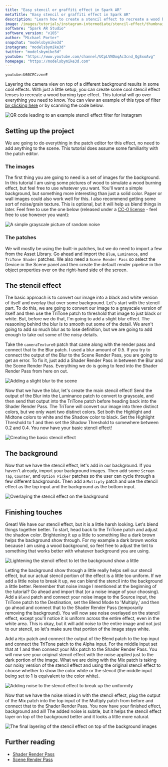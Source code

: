 ```yaml
---
title: "Easy stencil or graffiti effect in Spark AR"
metaTitle: "Easy stencil or graffiti effect in Spark AR"
description: "Learn how to create a stencil effect to recreate a wood burning or graffiti effect!"
image: /images/tutorials/instagram-intermediate/stencil-effect/thumbnail.jpg
software: "Spark AR Studio"
software_version: "v105"
author: "Michael Porter"
snapchat: "modelsbymike3d"
instagram: "modelsbymike3d"
twitter: "modelsbymike3d"
youtube: "https://www.youtube.com/channel/UCpLVNOoqAc3cnd_QgSxoAvg"
homepage: "https://modelsbymike3d.com"
---
```


`youtube:U60CECzzneE`

Layering the camera view on top of a different background results in some cool effects. With just a little setup, you can create some cool stencil effect lenses to recreate a wood burning type effect. This tutorial will go over everything you need to know. You can view an example of this type of filter [by clicking here](https://www.instagram.com/ar/884709542295899/) or by scanning the code below.

![QR code leading to an example stencil effect filter for Instagram](../../instagram-intermediate/stencil-effect/qr-code.png)

## Setting up the project

We are going to do everything in the patch editor for this effect, no need to add anything to the scene. This tutorial does assume some familiarity with the patch editor.

### The images

The first thing you are going to need is a set of images for the background. In this tutorial I am using some pictures of wood to simulate a wood burning effect, but feel free to use whatever you want. You'll want a simple background, but something more interesting than just a solid color. Paper or wall images could also work well for this. I also recommend getting some sort of noise/grain texture. This is optional, but it will help us blend things in later. Feel free to use the one below (released under a [CC-0 license](https://creativecommons.org/share-your-work/public-domain/cc0/) - feel free to use however you want):

![A simple grayscale picture of random noise](../../instagram-intermediate/stencil-effect/noise.jpg)

### The patches

We will mostly be using the built-in patches, but we do need to import a few from the Asset Library. Go ahead and import the `Blue`, `Luminance`, and `TriTone Shader` patches. We also need a `Scene Render Pass` so select the Device in the Scene panel and then create the default render pipeline in the object properties over on the right-hand side of the screen.

## The stencil effect

The basic approach is to convert our image into a black and white version of itself and overlay that over some background. Let's start with the stencil part. To do this, we are going to convert our image to a grayscale version of itself and then use the TriTone patch to threshold that image to just black or white. But, before we do that, I'm going to add a slight blur effect. The reasoning behind the blur is to smooth out some of the detail. We aren't going to add so much blur as to lose definition, but we are going to add enough to take out some of the noisy details.

Take the `cameraTexture0` patch that came along with the render pass and connect that to the Blur patch. I used a blur amount of 0.5. If you try to connect the output of the Blur to the Scene Render Pass, you are going to get an error. To fix it, just add a Shader Render Pass in between the Blur and the Scene Render Pass. Everything we do is going to feed into the Shader Render Pass from here on out.

![Adding a slight blur to the scene](../../instagram-intermediate/stencil-effect/add-blur.jpg)

Now that we have the blur, let's create the main stencil effect! Send the output of the Blur into the Luminance patch to convert to grayscale, and then send that output into the TriTone patch before heading back into the Shader Render Pass. The TriTone will convert our image into three distinct colors, but we only want two distinct colors. Set both the Highlight and Midtone colors to white and the Shadow color to black. Set the Highlight Threshold to 1 and then set the Shadow Threshold to somewhere between 0.2 and 0.4. You now have your basic stencil effect!

![Creating the basic stencil effect](../../instagram-intermediate/stencil-effect/basic-stencil.jpg)

## The background

Now that we have the stencil effect, let's add in our background. If you haven't already, import your background images. Then add some `Screen Tap`, `Counter`, and `Option Picker` patches so the user can cycle through a few different backgrounds. Then add a `Multiply` patch and use the stencil effect as the top input and the background as the bottom input.

![Overlaying the stencil effect on the background](../../instagram-intermediate/stencil-effect/add-background.jpg)

## Finishing touches

Great! We have our stencil effect, but it is a little harsh looking. Let's blend things together better. To start, head back to the TriTone patch and adjust the shadow color. Brightening it up a little to something like a dark brown helps the background show through. For my example a dark brown works because I am using a wood background, so feel free to adjust the tint to something that works better with whatever background you are using.

![Lightening the stencil effect to let the background show a little](../../instagram-intermediate/stencil-effect/lighten-shadow.jpg)

Letting the background show through a little really helps sell our stencil effect, but our actual stencil portion of the effect is a little too uniform. If we add a little noise to break it up, we can blend the stencil into the background a little better. Remember that noise image I mentioned at the beginning of the tutorial? Go ahead and import that (or a noise image of your choosing). Add a `Blend` patch and connect your noise image to the Source input, the TriTone patch to the Destination, set the Blend Mode to 'Multiply,' and then go ahead and connect that to the Shader Render Pass (temporarily removing the background). You will now see noise overlayed on the stencil effect, except you'll notice it is uniform across the entire effect, even in the white area. This is okay, but it will add noise to the entire image and not just to our stencil, so let's make sure that portion of the image stays white.

Add a `Mix` patch and connect the output of the Blend patch to the top input and connect the TriTone patch to the Alpha input. For the middle input set that at 1 and then connect your Mix patch to the Shader Render Pass. You will now see your original stencil effect with the noise applied just to the dark portion of the image. What we are doing with the Mix patch is taking our noisy version of the stencil effect and using the original stencil effect to choose whether to show the color white or the stencil (the middle input being set to 1 is equivalent to the color white).

![Adding noise to the stencil effect to break up the uniformity](../../instagram-intermediate/stencil-effect/add-noise.jpg)

Now that we have the noise mixed in with the stencil effect, plug the output of the Mix patch into the top input of the Multiply patch from before and connect that to the Shader Render Pass. You now have your finished effect, background and all! The added noise is subtle, but it helps the stencil effect layer on top of the background better and it looks a little more natural.

![The final layering of the stencil effect on top of the background images](../../instagram-intermediate/stencil-effect/final-layering.jpg)

## Further reading

- [Shader Render Pass](https://sparkar.facebook.com/ar-studio/learn/patch-editor/render-passes/shader-render-pass)
- [Scene Render Pass](https://sparkar.facebook.com/ar-studio/learn/patch-editor/render-passes/scene-render-pass)
